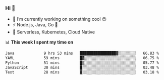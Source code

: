 ### Hi 👋

<!--
**nodejh/nodejh** is a ✨ _special_ ✨ repository because its `README.md` (this file) appears on your GitHub profile.

Here are some ideas to get you started:

- 🔭 I’m currently working on ...
- 🌱 I’m currently learning ...
- 👯 I’m looking to collaborate on ...
- 🤔 I’m looking for help with ...
- 💬 Ask me about ...
- 📫 How to reach me: ...
- 😄 Pronouns: ...
- ⚡ Fun fact: ...
-->

- 🔭 I’m currently working on something cool :wink:
- ⚡ Node.js, Java, Go :thought_balloon:
- 🤖 Serverless, Kubernetes, Cloud Native

📊 **This week I spent my time on**

<!--START_SECTION:waka-->

```txt
Java             9 hrs 53 mins   ████████████████▓░░░░░░░░   66.83 %
YAML             59 mins         █▓░░░░░░░░░░░░░░░░░░░░░░░   06.75 %
Python           51 mins         █▒░░░░░░░░░░░░░░░░░░░░░░░   05.77 %
JavaScript       30 mins         █░░░░░░░░░░░░░░░░░░░░░░░░   03.48 %
Text             28 mins         ▓░░░░░░░░░░░░░░░░░░░░░░░░   03.18 %
```

<!--END_SECTION:waka-->


<!--
:traffic_light: **Visitors**

![visitors](https://visitor-badge.glitch.me/badge?page_id=nodejh.nodejh)
-->
